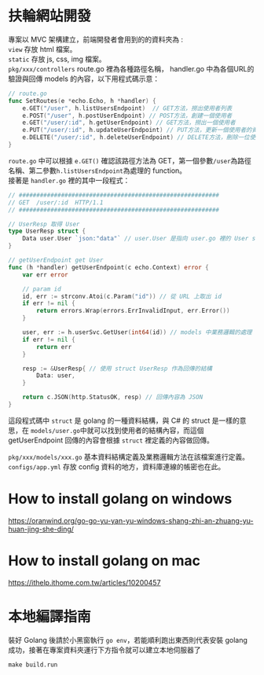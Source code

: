 # 扶輪網站開發

專案以 MVC 架構建立，前端開發者會用到的的資料夾為 :  
`view` 存放 html 檔案。  
`static` 存放 js, css, img 檔案。  
`pkg/xxx/controllers` route.go 裡為各種路徑名稱， handler.go 中為各個URL的驗證與回傳 models 的內容，以下用程式碼示意：  
```go
// route.go
func SetRoutes(e *echo.Echo, h *handler) {
	e.GET("/user", h.listUsersEndpoint)  // GET方法，撈出使用者列表
	e.POST("/user", h.postUserEndpoint) // POST方法，創建一個使用者
	e.GET("/user/:id", h.getUserEndpoint) // GET方法，撈出一個使用者
	e.PUT("/user/:id", h.updateUserEndpoint) // PUT方法，更新一個使用者的資料
	e.DELETE("/user/:id", h.deleteUserEndpoint) // DELETE方法，刪除一位使用者
}
```
`route.go` 中可以根據 `e.GET()` 確認該路徑方法為 GET，第一個參數`/user`為路徑名稱、第二參數`h.listUsersEndpoint`為處理的 function。  
接著是 `handler.go` 裡的其中一段程式：  
```go
// #########################################################
// GET  /user/:id  HTTP/1.1
// #########################################################

// UserResp 取得 User
type UserResp struct {
	Data user.User `json:"data"` // user.User 是指向 user.go 裡的 User struct
}

// getUserEndpoint get User
func (h *handler) getUserEndpoint(c echo.Context) error {
	var err error

	// param id
	id, err := strconv.Atoi(c.Param("id")) // 從 URL 上取出 id
	if err != nil {
		return errors.Wrap(errors.ErrInvalidInput, err.Error())
	}

	user, err := h.userSvc.GetUser(int64(id)) // models 中業務邏輯的處理
	if err != nil {
		return err
	}

	resp := &UserResp{ // 使用 struct UserResp 作為回傳的結構
		Data: user,
	}

	return c.JSON(http.StatusOK, resp) // 回傳內容為 JSON
}
```
這段程式碼中 `struct` 是 golang 的一種資料結構，與 C# 的 struct 是一樣的意思，在 `models/user.go`中就可以找到使用者的結構內容，而這個 getUserEndpoint 回傳的內容會根據 `struct` 裡定義的內容做回傳。
  
`pkg/xxx/models/xxx.go`  基本資料結構定義及業務邏輯方法在該檔案進行定義。  
`configs/app.yml` 存放 config 資料的地方，資料庫連線的帳密也在此。  

# How to install golang on windows 
https://oranwind.org/go-go-yu-yan-yu-windows-shang-zhi-an-zhuang-yu-huan-jing-she-ding/
  
# How to install golang on mac
https://ithelp.ithome.com.tw/articles/10200457

# 本地編譯指南
裝好 Golang 後請於小黑窗執行 `go env`，若能順利跑出東西則代表安裝 golang 成功，接著在專案資料夾運行下方指令就可以建立本地伺服器了
```cmd
make build.run
```
